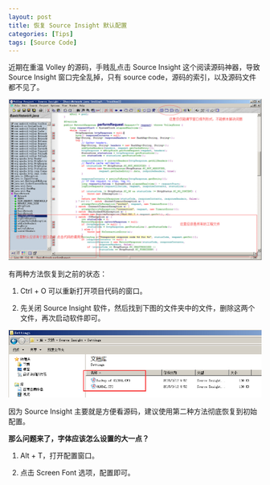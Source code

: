 ```yaml
---
layout: post
title: 恢复 Source Insight 默认配置
categories: [Tips]
tags: [Source Code]
---
```


近期在重温 Volley 的源码，手贱乱点击 Source Insight 这个阅读源码神器，导致 Source Insight 窗口完全乱掉，只有 source code，源码的索引，以及源码文件都不见了。

![01](/album/2015/2015-03-12-source-insight-restore-default-config-1.jpg)

有两种方法恢复到之前的状态：

1. Ctrl + O 可以重新打开项目代码的窗口。

2. 先关闭 Source Insight 软件，然后找到下图的文件夹中的文件，删除这两个文件，再次启动软件即可。

![02](/album/2015/2015-03-12-source-insight-restore-default-config-2.jpg)



因为 Source Insight 主要就是方便看源码，建议使用第二种方法彻底恢复到初始配置。

**那么问题来了，字体应该怎么设置的大一点？**

1. Alt + T，打开配置窗口。

2. 点击 Screen Font 选项，配置即可。
